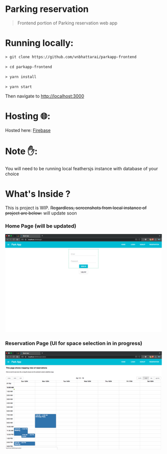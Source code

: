 # Parking reservation 
> Frontend portion of Parking reservation web app

# Running locally:

```
> git clone https://github.com/vnbhattarai/parkapp-frontend

> cd parkapp-frontend

> yarn install

> yarn start
```

Then navigate to <http://localhost:3000>

# Hosting 🌐:
Hosted here: [Firebase](https://innovation-project-46354.firebaseapp.com)

# Note ✋:

You will need to be running local feathersjs instance with database of your choice 

# What's Inside ?
This is project is WIP.
~~Regardless, screenshots from local instance of project are below:~~ will update soon

### Home Page (will be updated)
![Picture showing login or signup form](./assets/screenshots/1_home.png)

### Reservation Page (UI for space selection in in progress)
![Picture showing reservation time interface](./assets/screenshots/2_reservation.png)